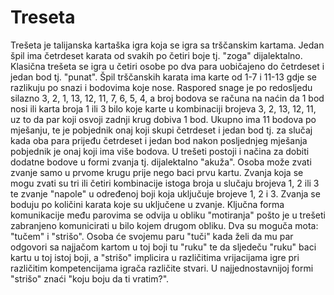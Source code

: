 # Treseta
Trešeta je talijanska kartaška igra koja se igra sa trščanskim kartama. Jedan špil ima četrdeset karata od svakih po četiri boje tj. "zoga" dijalektalno. Klasična trešeta se igra u četiri osobe po dva para uobičajeno do četrdeset i jedan bod tj. "punat". Špil trščanskih karata ima karte od 1-7 i 11-13 gdje se razlikuju po snazi i bodovima koje nose. Raspored snage je po redosljedu silazno 3, 2, 1, 13, 12, 11, 7, 6, 5, 4, a broj bodova se računa na naćin da 1 bod nosi ili karta broja 1 ili 3 bilo koje karte u kombinaciji brojeva 3, 2, 13, 12, 11, uz to da par koji osvoji zadnji krug dobiva 1 bod. Ukupno ima 11 bodova po mješanju, te je pobjednik onaj koji skupi četrdeset i jedan bod tj. za slučaj kada oba para prijeđu četrdeset i jedan bod nakon posljednjeg mješanja pobjednik je onaj koji ima više bodova. U trešeti postoji i načina za dobiti dodatne bodove u formi zvanja tj. dijalektalno "akuža". Osoba može zvati zvanje samo u prvome krugu prije nego baci prvu kartu. Zvanja koja se mogu zvati su tri ili četiri kombinacije istoga broja u slučaju brojeva 1, 2 ili 3 te zvanje "napole" u određenoj boji koja uključuje brojeve 1, 2 i 3. Zvanja se boduju po količini karata koje su uključene u zvanje. Ključna forma komunikacije među parovima se odvija u obliku "motiranja" pošto je u trešeti zabranjeno komunicirati u bilo kojem drugom obliku. Dva su moguča mota: "tučem" i "strišo". Osoba će svojemu paru "tuči" kada želi da mu par odgovori sa najjačom kartom u toj boji tu "ruku" te da sljedeču "ruku" baci kartu u toj istoj boji, a "strišo" implicira u različitima vrijacijama igre pri različitim kompetencijama igrača različite stvari. U najjednostavnijoj formi "strišo" znaći "koju boju da ti vratim?".
